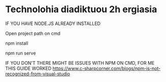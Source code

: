 # Technolohia diadiktuou 2h ergiasia
 
IF YOU HAVE NODE.JS ALREADY INSTALLED

Open project path on cmd

npm install

npm run serve


IF YOU DON'T THERE MIGHT BE ISSUES WITH NPM ON CMD, FOR ME  THIS GUIDE WORKED https://www.c-sharpcorner.com/blogs/npm-is-not-recognized-from-visual-studio
